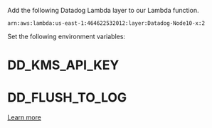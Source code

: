 Add the following Datadog Lambda layer to our Lambda function.

```
arn:aws:lambda:us-east-1:464622532012:layer:Datadog-Node10-x:2
```

Set the following environment variables:

# DD_KMS_API_KEY
# DD_FLUSH_TO_LOG	

[Learn more](https://docs.datadoghq.com/integrations/amazon_lambda/?tab=node#installing-and-using-the-datadog-layer)